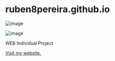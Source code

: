 # ruben8pereira.github.io

![image](https://github.com/user-attachments/assets/a047732e-5176-4549-bfc8-ec506d35118a)

![image](https://github.com/user-attachments/assets/08345815-5b19-4985-b2e5-5f100e81b49c)


WEB Individual Project

<a href="https://ruben8pereira.github.io">Visit my website.</a>
